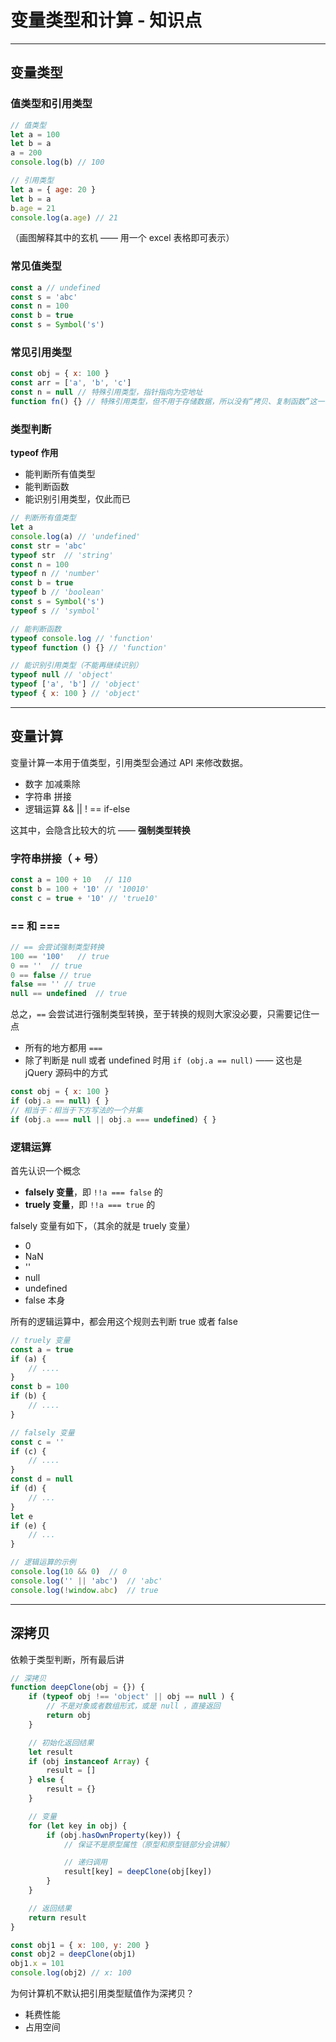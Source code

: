 # 变量类型和计算 - 知识点

------

## 变量类型

### 值类型和引用类型

```js
// 值类型
let a = 100
let b = a
a = 200
console.log(b) // 100
```

```js
// 引用类型
let a = { age: 20 }
let b = a
b.age = 21
console.log(a.age) // 21
```

（画图解释其中的玄机 —— 用一个 excel 表格即可表示）

### 常见值类型

```js
const a // undefined
const s = 'abc'
const n = 100
const b = true
const s = Symbol('s')
```

### 常见引用类型

```js
const obj = { x: 100 }
const arr = ['a', 'b', 'c']
const n = null // 特殊引用类型，指针指向为空地址
function fn() {} // 特殊引用类型，但不用于存储数据，所以没有“拷贝、复制函数”这一说
```

### 类型判断

**typeof 作用**

- 能判断所有值类型
- 能判断函数
- 能识别引用类型，仅此而已

```js
// 判断所有值类型
let a
console.log(a) // 'undefined'
const str = 'abc'
typeof str  // 'string'
const n = 100
typeof n // 'number'
const b = true
typeof b // 'boolean'
const s = Symbol('s')
typeof s // 'symbol'
```

```js
// 能判断函数
typeof console.log // 'function'
typeof function () {} // 'function'

// 能识别引用类型（不能再继续识别）
typeof null // 'object'
typeof ['a', 'b'] // 'object'
typeof { x: 100 } // 'object'
```

------

## 变量计算

变量计算一本用于值类型，引用类型会通过 API 来修改数据。

- 数字 加减乘除
- 字符串 拼接
- 逻辑运算 && || ! == if-else

这其中，会隐含比较大的坑 —— **强制类型转换**

### 字符串拼接（ + 号）

```javascript
const a = 100 + 10   // 110
const b = 100 + '10' // '10010'
const c = true + '10' // 'true10'
```

### == 和 ===

```javascript
// == 会尝试强制类型转换
100 == '100'   // true
0 == ''  // true
0 == false // true
false == '' // true
null == undefined  // true
```

总之，`==` 会尝试进行强制类型转换，至于转换的规则大家没必要，只需要记住一点

- 所有的地方都用 `===`
- 除了判断是 null 或者 undefined 时用 `if (obj.a == null)` —— 这也是 jQuery 源码中的方式

```js
const obj = { x: 100 }
if (obj.a == null) { }
// 相当于：相当于下方写法的一个并集
if (obj.a === null || obj.a === undefined) { }
```

### 逻辑运算

首先认识一个概念

- **falsely 变量**，即 `!!a === false` 的
- **truely 变量**，即 `!!a === true` 的

falsely 变量有如下，（其余的就是 truely 变量）

- 0
- NaN
- ''
- null
- undefined
- false 本身

所有的逻辑运算中，都会用这个规则去判断 true 或者 false

```javascript
// truely 变量
const a = true
if (a) {
    // ....
}
const b = 100
if (b) {
    // ....
}

// falsely 变量
const c = ''
if (c) {
    // ....
}
const d = null
if (d) {
    // ...
}
let e
if (e) {
    // ...
}
```

```js
// 逻辑运算的示例
console.log(10 && 0)  // 0
console.log('' || 'abc')  // 'abc'
console.log(!window.abc)  // true
```

------

## 深拷贝

依赖于类型判断，所有最后讲

```js
// 深拷贝
function deepClone(obj = {}) {
    if (typeof obj !== 'object' || obj == null ) {
        // 不是对象或者数组形式，或是 null ，直接返回
        return obj
    }

    // 初始化返回结果
    let result
    if (obj instanceof Array) {
        result = []
    } else {
        result = {}
    }

    // 变量
    for (let key in obj) {
        if (obj.hasOwnProperty(key)) {
            // 保证不是原型属性（原型和原型链部分会讲解）

            // 递归调用
            result[key] = deepClone(obj[key])
        }
    }

    // 返回结果
    return result
}

const obj1 = { x: 100, y: 200 }
const obj2 = deepClone(obj1)
obj1.x = 101
console.log(obj2) // x: 100
```

为何计算机不默认把引用类型赋值作为深拷贝？

- 耗费性能
- 占用空间
